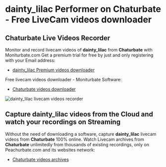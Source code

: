 # dainty_lilac Performer on Chaturbate - Free LiveCam videos downloader

## Chaturbate Live Videos Recorder

Monitor and record livecam videos of **dainty_lilac** from **Chaturbate** with Moniturbate.com
Get a premium trial for free by just and only registering with your Email address:
* [dainty_lilac Premium videos downloader](https://moniturbate.com/request-demo-licence-key.html)

Free livecam videos downloader - Moniturbate Software:
* [Chaturbate videos downloader](https://moniturbate.com/moniturbate-download-software.html)

![dainty_lilac livecam videos recorder](https://peachurnet.com/templates/moniturbate-software.png)


## Capture dainty_lilac videos from the Cloud and watch your recordings on Streaming

Without the need of downloading a software, capture **dainty_lilac** livecam videos from **Chaturbate** 100% online.
Watch Livecam archives from **Chaturbate** unlimitedly from thousands of existing recordings, only on Peachurbate.com and its websites network:
* [Chaturbate videos archives](https://peachurnet.com/)